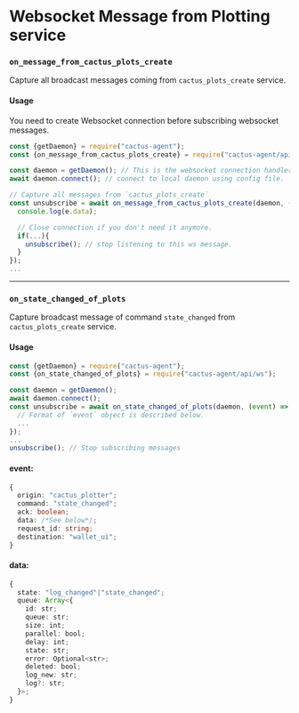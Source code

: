 # Websocket Message from Plotting service

### `on_message_from_cactus_plots_create`
Capture all broadcast messages coming from `cactus_plots_create` service.

#### Usage
You need to create Websocket connection before subscribing websocket messages.  
```js
const {getDaemon} = require("cactus-agent");
const {on_message_from_cactus_plots_create} = require("cactus-agent/api/ws");

const daemon = getDaemon(); // This is the websocket connection handler
await daemon.connect(); // connect to local daemon using config file.

// Capture all messages from `cactus_plots_create`
const unsubscribe = await on_message_from_cactus_plots_create(daemon, (event) => {
  console.log(e.data);

  // Close connection if you don't need it anymore.
  if(...){
    unsubscribe(); // stop listening to this ws message.
  }
});
...
```

---

### `on_state_changed_of_plots`
Capture broadcast message of command `state_changed` from `cactus_plots_create` service.

#### Usage
```typescript
const {getDaemon} = require("cactus-agent");
const {on_state_changed_of_plots} = require("cactus-agent/api/ws");

const daemon = getDaemon();
await daemon.connect();
const unsubscribe = await on_state_changed_of_plots(daemon, (event) => {
  // Format of `event` object is described below.
  ...
});
...
unsubscribe(); // Stop subscribing messages
```
#### event:
```typescript
{
  origin: "cactus_plotter";
  command: "state_changed";
  ack: boolean;
  data: /*See below*/;
  request_id: string;
  destination: "wallet_ui";
}
```
#### data:
```typescript
{
  state: "log_changed"|"state_changed";
  queue: Array<{
    id: str;
    queue: str;
    size: int;
    parallel: bool;
    delay: int;
    state: str;
    error: Optional<str>;
    deleted: bool;
    log_new: str;
    log?: str;
  }>;
}
```
